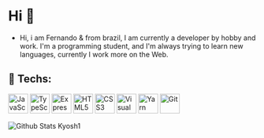 # Hi 👋 
- Hi, i am Fernando & from brazil, I am currently a developer by hobby and work. I'm a programming student, and I'm always trying to learn new languages, currently I work more on the Web.

<div>
    <h2>🔧 Techs:</h2>
    <p>
        <img alt="JavaScript" src="https://cdn.jsdelivr.net/gh/devicons/devicon/icons/nodejs/nodejs-original.svg" width="40"/>
        <img alt="TypeScript" src="https://cdn.jsdelivr.net/gh/devicons/devicon/icons/typescript/typescript-original.svg" width="40"/>
        <img alt="Express.js" src="https://cdn.jsdelivr.net/gh/devicons/devicon/icons/express/express-original.svg" width="40"/>
        <img alt="HTML5" src="https://cdn.jsdelivr.net/gh/devicons/devicon/icons/html5/html5-original-wordmark.svg" width="40"/>
        <img alt="CSS3" src="https://cdn.jsdelivr.net/gh/devicons/devicon/icons/css3/css3-original.svg" width="40"/>
        <img alt="Visual Studio Code" src="https://cdn.jsdelivr.net/gh/devicons/devicon/icons/vscode/vscode-original.svg" width="40"/>
        <img alt="Yarn" src="https://cdn.jsdelivr.net/gh/devicons/devicon/icons/yarn/yarn-original-wordmark.svg" width="40"/>
        <img alt="Git" src="https://cdn.jsdelivr.net/gh/devicons/devicon/icons/git/git-original-wordmark.svg" width="40"/>
    </p>
</div>


![Github Stats Kyosh1](https://github-readme-stats.vercel.app/api?username=kyosh1&show_icons=true&theme=dark)
